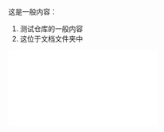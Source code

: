 这是一般内容：
1. 测试仓库的一般内容
2. 这位于文档文件夹中

![image](docs/translated_images/korean.png.bff31fdda211217ae28fe68781a29531751daa02c79d56952ab78fbc305ee927.chinese.md)
